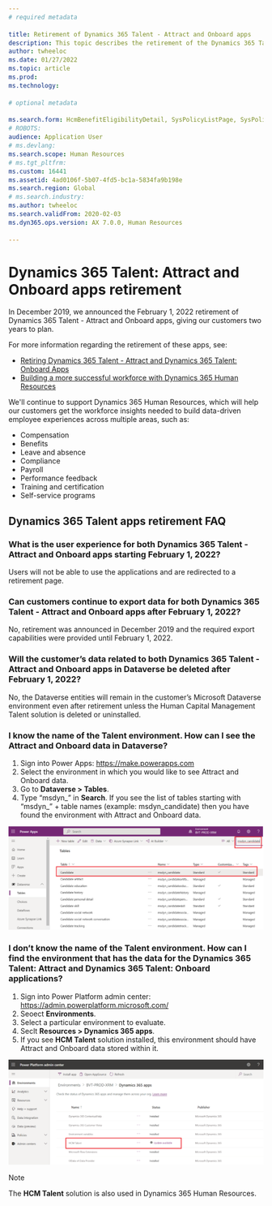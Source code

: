 ```yaml
---
# required metadata

title: Retirement of Dynamics 365 Talent - Attract and Onboard apps
description: This topic describes the retirement of the Dynamics 365 Talent - Attract and Onboard apps. 
author: twheeloc
ms.date: 01/27/2022
ms.topic: article
ms.prod: 
ms.technology: 

# optional metadata

ms.search.form: HcmBenefitEligibilityDetail, SysPolicyListPage, SysPolicySourceDocumentRuleType, BenefitWorkspace, HcmBenefitSummaryPart
# ROBOTS: 
audience: Application User
# ms.devlang: 
ms.search.scope: Human Resources
# ms.tgt_pltfrm: 
ms.custom: 16441
ms.assetid: 4ad0106f-5b07-4fd5-bc1a-5834fa9b198e
ms.search.region: Global
# ms.search.industry: 
ms.author: twheeloc
ms.search.validFrom: 2020-02-03
ms.dyn365.ops.version: AX 7.0.0, Human Resources

---
```


# Dynamics 365 Talent: Attract and Onboard apps retirement


In December 2019, we announced the February 1, 2022 retirement of Dynamics 365 Talent - Attract and Onboard apps, giving our customers two years to plan.

For more information regarding the retirement of these apps, see:
 - [Retiring Dynamics 365 Talent - Attract and Dynamics 365 Talent: Onboard Apps](https://community.dynamics.com/365/humanresources/b/dynamics365forhumanresources/posts/retiring-dynamics-365-talent-attract-and-onboard-apps)
 - [Building a more successful workforce with Dynamics 365 Human Resources](https://cloudblogs.microsoft.com/dynamics365/bdm/2019/12/06/building-a-more-successful-workforce-with-dynamics-365-human-resources)

We'll continue to support Dynamics 365 Human Resources, which will help our customers get the workforce insights needed to build data-driven employee experiences across multiple  areas, such as:

- Compensation
- Benefits
- Leave and absence
- Compliance
- Payroll
- Performance feedback
- Training and certification
- Self-service programs

## Dynamics 365 Talent apps retirement FAQ

###	What is the user experience for both Dynamics 365 Talent - Attract and Onboard apps starting February 1, 2022?

Users will not be able to use the applications and are redirected to a retirement page.

### Can customers continue to export data for both Dynamics 365 Talent - Attract and Onboard apps after February 1, 2022?
  
No, retirement was announced in December 2019 and the required export capabilities were provided until February 1, 2022. 

### Will the customer’s data related to both Dynamics 365 Talent - Attract and Onboard apps in Dataverse be deleted after February 1, 2022?

No, the Dataverse entities will remain in the customer’s Microsoft Dataverse environment even after retirement unless the Human Capital Management Talent solution is deleted or uninstalled.

### I know the name of the Talent environment. How can I see the Attract and Onboard data in Dataverse?

1.	Sign into Power Apps: https://make.powerapps.com
2.	Select the environment in which you would like to see Attract and Onboard data.
3.	Go to **Dataverse > Tables**. 
4.	Type “msdyn_” in **Search**. If you see the list of tables starting with “msdyn_” + table names (example: msdyn_candidate) then you have found the environment with Attract and Onboard data.

[![Power Apps](./media/Powerapps.png)](./media/Powerapps.png)

### I don’t know the name of the Talent environment. How can I find the environment that has the data for the Dynamics 365 Talent: Attract and Dynamics 365 Talent: Onboard applications?

1)	Sign into Power Platform admin center: https://admin.powerplatform.microsoft.com/
2)	Seoect **Environments**.
3)	Select a particular environment to evaluate.
4)	Seclt **Resources > Dynamics 365 apps**.
5)	If you see **HCM Talent** solution installed, this environment should have Attract and Onboard data stored within it. 

[![Power Platform](./media/HCMTalent.png)](./media/HCMTalent.png)

> [!NOTE] 
> The **HCM Talent** solution is also used in Dynamics 365 Human Resources.
